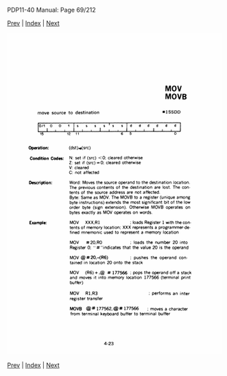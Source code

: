 PDP11-40 Manual: Page 69/212

[Prev](pdp11-40-000068.html) | [Index](index.html) | [Next](pdp11-40-000070.html)

![](pdp11-40-000069.gif)

[Prev](pdp11-40-000068.html) | [Index](index.html) | [Next](pdp11-40-000070.html)

